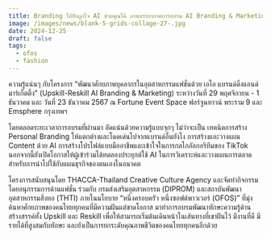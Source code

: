 ```yaml
---
title: Branding ให้ปังถูกใจ AI ช่วยคุณได้ ภาพบรรยากาศการอบรม AI Branding & Marketing
image: /images/news/blank-5-grids-collage-27-.jpg
date: 2024-12-25
draft: false
tags:
  - ofos
  - fashion
---
```

ความรู้แน่นๆ กับโครงการ “พัฒนาศักยภาพบุคลากรในอุตสาหกรรมแฟชั่นด้วย เอไอ แบรนด์ดิ้งแอนด์มาร์เก็ตติ้ง” (Upskill-Reskill AI Branding & Marketing) ระหว่างวันที่ 29 พฤศจิกายน - 1 ธันวาคม และ วันที่ 23  ธันวาคม 2567 ณ Fortune Event Space ฟอร์จูนทาวน์ พระราม 9 และ Emsphere กรุงเทพฯ

โดยตลอดระยะเวลาการอบรมที่ผ่านมา อัดแน่นด้วยความรู้แบบจุกๆ ไม่ว่าจะเป็น เทคนิคการสร้าง Personal Branding ให้แตกต่างและโดดเด่นไปจากแบรนด์อื่นยังไง การสร้างและวางแผน Content ด้วย AI การสร้างโปรไฟล์แบบมืออาชีพและเข้าใจในการกลไกอัลกอริทึมของ TikTok นอกจากนี้ยังเปิดโอกาสให้ผู้เข้าร่วมได้ทดลองประยุกต์ใช้ AI ในการวิเคราะห์และวางแผนการตลาด สำหรับการนำไปใช้กับแผนธุรกิจของตนเองในอนาคต

โครงการสนับสนุนโดย THACCA-Thailand Creative Culture Agency และจัดทำกิจกรรมโดยอนุกรรมการด้านแฟชั่น ร่วมกับ กรมส่งเสริมอุตสาหกรรม (DIPROM) และสถาบันพัฒนาอุตสาหกรรมสิ่งทอ (THTI) ภายในนโยบาย “หนึ่งครอบครัว หนึ่งซอฟต์พาวเวอร์ (OFOS)” ที่มุ่งค้นหาศักยภาพของคนไทยทุกคนที่มีความฝันแต่ขาดโอกาส มาทำการอบรมพัฒนาทักษะความรู้ด้านสร้างสรรค์ทั้ง Upskill และ Reskill เพื่อให้สามารถเริ่มต้นเดินหน้าในเส้นทางที่เขาฝันไว้ มีงานที่ดี มีรายได้ที่สูงสมกับทักษะ และยังเป็นการยกระดับคุณภาพชีวิตของคนไทยทุกคนอีกด้วย
